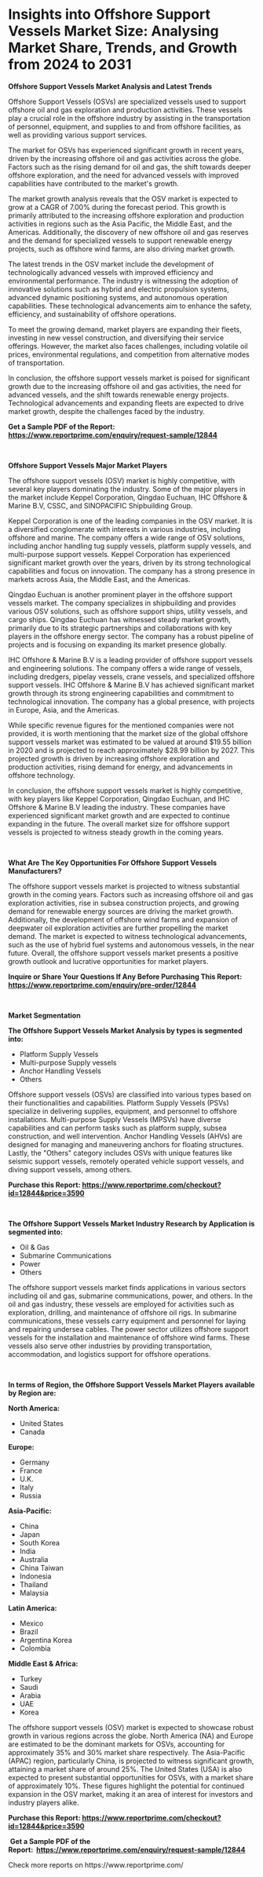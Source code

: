 <p><h1>Insights into Offshore Support Vessels Market Size: Analysing Market Share, Trends, and Growth from 2024 to 2031</h1></p><p><strong>Offshore Support Vessels Market Analysis and Latest Trends</strong></p>
<p><p>Offshore Support Vessels (OSVs) are specialized vessels used to support offshore oil and gas exploration and production activities. These vessels play a crucial role in the offshore industry by assisting in the transportation of personnel, equipment, and supplies to and from offshore facilities, as well as providing various support services.</p><p>The market for OSVs has experienced significant growth in recent years, driven by the increasing offshore oil and gas activities across the globe. Factors such as the rising demand for oil and gas, the shift towards deeper offshore exploration, and the need for advanced vessels with improved capabilities have contributed to the market's growth.</p><p>The market growth analysis reveals that the OSV market is expected to grow at a CAGR of 7.00% during the forecast period. This growth is primarily attributed to the increasing offshore exploration and production activities in regions such as the Asia Pacific, the Middle East, and the Americas. Additionally, the discovery of new offshore oil and gas reserves and the demand for specialized vessels to support renewable energy projects, such as offshore wind farms, are also driving market growth.</p><p>The latest trends in the OSV market include the development of technologically advanced vessels with improved efficiency and environmental performance. The industry is witnessing the adoption of innovative solutions such as hybrid and electric propulsion systems, advanced dynamic positioning systems, and autonomous operation capabilities. These technological advancements aim to enhance the safety, efficiency, and sustainability of offshore operations.</p><p>To meet the growing demand, market players are expanding their fleets, investing in new vessel construction, and diversifying their service offerings. However, the market also faces challenges, including volatile oil prices, environmental regulations, and competition from alternative modes of transportation.</p><p>In conclusion, the offshore support vessels market is poised for significant growth due to the increasing offshore oil and gas activities, the need for advanced vessels, and the shift towards renewable energy projects. Technological advancements and expanding fleets are expected to drive market growth, despite the challenges faced by the industry.</p></p>
<p><strong>Get a Sample PDF of the Report:&nbsp; <a href="https://www.reportprime.com/enquiry/request-sample/12844">https://www.reportprime.com/enquiry/request-sample/12844</a></strong></p>
<p>&nbsp;</p>
<p><strong>Offshore Support Vessels Major Market Players</strong></p>
<p><p>The offshore support vessels (OSV) market is highly competitive, with several key players dominating the industry. Some of the major players in the market include Keppel Corporation, Qingdao Euchuan, IHC Offshore & Marine B.V, CSSC, and SINOPACIFIC Shipbuilding Group.</p><p>Keppel Corporation is one of the leading companies in the OSV market. It is a diversified conglomerate with interests in various industries, including offshore and marine. The company offers a wide range of OSV solutions, including anchor handling tug supply vessels, platform supply vessels, and multi-purpose support vessels. Keppel Corporation has experienced significant market growth over the years, driven by its strong technological capabilities and focus on innovation. The company has a strong presence in markets across Asia, the Middle East, and the Americas.</p><p>Qingdao Euchuan is another prominent player in the offshore support vessels market. The company specializes in shipbuilding and provides various OSV solutions, such as offshore support ships, utility vessels, and cargo ships. Qingdao Euchuan has witnessed steady market growth, primarily due to its strategic partnerships and collaborations with key players in the offshore energy sector. The company has a robust pipeline of projects and is focusing on expanding its market presence globally.</p><p>IHC Offshore & Marine B.V is a leading provider of offshore support vessels and engineering solutions. The company offers a wide range of vessels, including dredgers, pipelay vessels, crane vessels, and specialized offshore support vessels. IHC Offshore & Marine B.V has achieved significant market growth through its strong engineering capabilities and commitment to technological innovation. The company has a global presence, with projects in Europe, Asia, and the Americas.</p><p>While specific revenue figures for the mentioned companies were not provided, it is worth mentioning that the market size of the global offshore support vessels market was estimated to be valued at around $19.55 billion in 2020 and is projected to reach approximately $28.99 billion by 2027. This projected growth is driven by increasing offshore exploration and production activities, rising demand for energy, and advancements in offshore technology.</p><p>In conclusion, the offshore support vessels market is highly competitive, with key players like Keppel Corporation, Qingdao Euchuan, and IHC Offshore & Marine B.V leading the industry. These companies have experienced significant market growth and are expected to continue expanding in the future. The overall market size for offshore support vessels is projected to witness steady growth in the coming years.</p></p>
<p>&nbsp;</p>
<p><strong>What Are The Key Opportunities For Offshore Support Vessels Manufacturers?</strong></p>
<p><p>The offshore support vessels market is projected to witness substantial growth in the coming years. Factors such as increasing offshore oil and gas exploration activities, rise in subsea construction projects, and growing demand for renewable energy sources are driving the market growth. Additionally, the development of offshore wind farms and expansion of deepwater oil exploration activities are further propelling the market demand. The market is expected to witness technological advancements, such as the use of hybrid fuel systems and autonomous vessels, in the near future. Overall, the offshore support vessels market presents a positive growth outlook and lucrative opportunities for market players.</p></p>
<p><strong>Inquire or Share Your Questions If Any Before Purchasing This Report: <a href="https://www.reportprime.com/enquiry/pre-order/12844">https://www.reportprime.com/enquiry/pre-order/12844</a></strong></p>
<p>&nbsp;</p>
<p><strong>Market Segmentation</strong></p>
<p><strong>The Offshore Support Vessels Market Analysis by types is segmented into:</strong></p>
<p><ul><li>Platform Supply Vessels</li><li>Multi-purpose Supply vessels</li><li>Anchor Handling Vessels</li><li>Others</li></ul></p>
<p><p>Offshore support vessels (OSVs) are classified into various types based on their functionalities and capabilities. Platform Supply Vessels (PSVs) specialize in delivering supplies, equipment, and personnel to offshore installations. Multi-purpose Supply Vessels (MPSVs) have diverse capabilities and can perform tasks such as platform supply, subsea construction, and well intervention. Anchor Handling Vessels (AHVs) are designed for managing and maneuvering anchors for floating structures. Lastly, the "Others" category includes OSVs with unique features like seismic support vessels, remotely operated vehicle support vessels, and diving support vessels, among others.</p></p>
<p><strong>Purchase this Report:&nbsp;<a href="https://www.reportprime.com/checkout?id=12844&price=3590">https://www.reportprime.com/checkout?id=12844&price=3590</a></strong></p>
<p>&nbsp;</p>
<p><strong>The Offshore Support Vessels Market Industry Research by Application is segmented into:</strong></p>
<p><ul><li>Oil & Gas</li><li>Submarine Communications</li><li>Power</li><li>Others</li></ul></p>
<p><p>The offshore support vessels market finds applications in various sectors including oil and gas, submarine communications, power, and others. In the oil and gas industry, these vessels are employed for activities such as exploration, drilling, and maintenance of offshore oil rigs. In submarine communications, these vessels carry equipment and personnel for laying and repairing undersea cables. The power sector utilizes offshore support vessels for the installation and maintenance of offshore wind farms. These vessels also serve other industries by providing transportation, accommodation, and logistics support for offshore operations.</p></p>
<p>&nbsp;</p>
<p><strong>In terms of Region, the Offshore Support Vessels Market Players available by Region are:</strong></p>
<p>
    <p> <strong> North America: </strong>
        <ul>
            <li>United States</li>
            <li>Canada</li>
        </ul>
        </p> 
    <p> <strong> Europe: </strong>
        <ul>
            <li>Germany</li>
            <li>France</li>
            <li>U.K.</li>
            <li>Italy</li>
            <li>Russia</li>
        </ul>
        </p> 
    <p> <strong> Asia-Pacific: </strong>
        <ul>
            <li>China</li>
            <li>Japan</li>
            <li>South Korea</li>
            <li>India</li>
            <li>Australia</li>
            <li>China Taiwan</li>
            <li>Indonesia</li>
            <li>Thailand</li>
            <li>Malaysia</li>
        </ul>
        </p> 
    <p> <strong> Latin America: </strong>
        <ul>
            <li>Mexico</li>
            <li>Brazil</li>
            <li>Argentina Korea</li>
            <li>Colombia</li>
        </ul>
        </p> 
    <p> <strong> Middle East & Africa: </strong>
        <ul>
            <li>Turkey</li>
            <li>Saudi</li>
            <li>Arabia</li>
            <li>UAE</li>
            <li>Korea</li>
        </ul>
    </p>
    </p>
<p><p>The offshore support vessels (OSV) market is expected to showcase robust growth in various regions across the globe. North America (NA) and Europe are estimated to be the dominant markets for OSVs, accounting for approximately 35% and 30% market share respectively. The Asia-Pacific (APAC) region, particularly China, is projected to witness significant growth, attaining a market share of around 25%. The United States (USA) is also expected to present substantial opportunities for OSVs, with a market share of approximately 10%. These figures highlight the potential for continued expansion in the OSV market, making it an area of interest for investors and industry players alike.</p></p>
<p><strong>Purchase this Report: <a href="https://www.reportprime.com/checkout?id=12844&price=3590">https://www.reportprime.com/checkout?id=12844&price=3590</a></strong></p>
<p>&nbsp;<strong>Get a Sample PDF of the Report:&nbsp;&nbsp;<a href="https://www.reportprime.com/enquiry/request-sample/12844">https://www.reportprime.com/enquiry/request-sample/12844</a></strong></p>
<p><strong></strong></p>
<p>Check more reports on https://www.reportprime.com/</p>